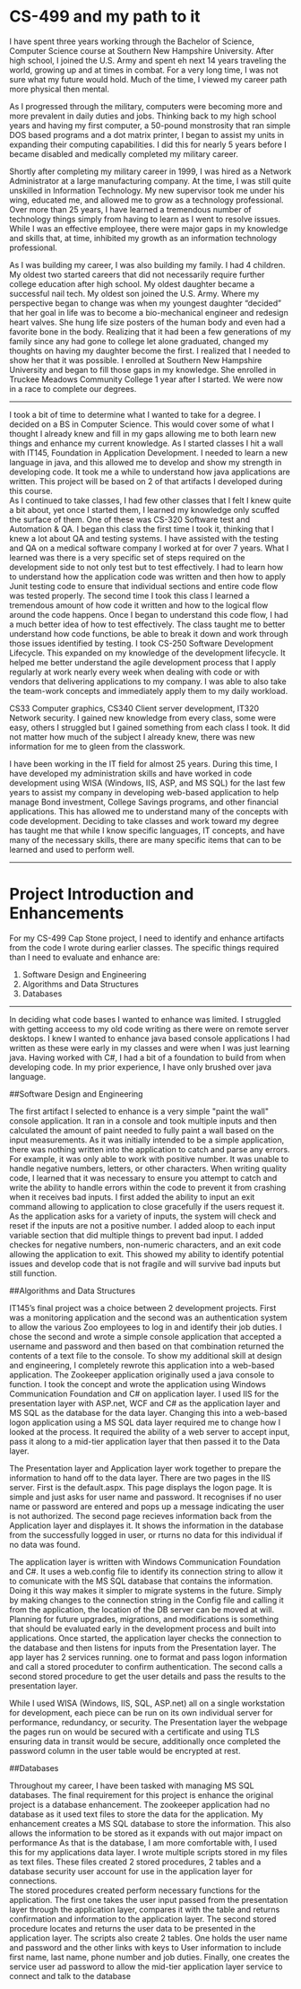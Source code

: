 # CS-499 and my path to it

I have spent three years working through the Bachelor of Science, Computer Science course at Southern New Hampshire University.  After high school, I joined the U.S. Army and spent eh next 14 years traveling the world, growing up and at times in combat.  For a very long time, I was not sure what my future would hold.  Much of the time, I viewed my career path more physical then mental.  

As I progressed through the military, computers were becoming more and more prevalent in daily duties and jobs.  Thinking back to my high school years and having my first computer, a 50-pound monstrosity that ran simple DOS based programs and a dot matrix printer, I began to assist my units in expanding their computing capabilities.  I did this for nearly 5 years before I became disabled and medically completed my military career.

Shortly after completing my military career in 1999, I was hired as a Network Administrator at a large manufacturing company.  At the time, I was still quite unskilled in Information Technology.  My new supervisor took me under his wing, educated me, and allowed me to grow as a technology professional.  Over more than 25 years, I have learned a tremendous number of technology things simply from having to learn as I went to resolve issues.  While I was an effective employee, there were major gaps in my knowledge and skills that, at time, inhibited my growth as an information technology professional.  

As I was building my career, I was also building my family.  I had 4 children.  My oldest two started careers that did not necessarily require further college education after high school.  My oldest daughter became a successful nail tech.  My oldest son joined the U.S. Army.  Where my perspective began to change was when my youngest daughter “decided” that her goal in life was to become a bio-mechanical engineer and redesign heart valves.  She hung life size posters of the human body and even had a favorite bone in the body.  Realizing that it had been a few generations of my family since any had gone to college let alone graduated, changed my thoughts on having my daughter become the first.  I realized that I needed to show her that it was possible.  I enrolled at Southern New Hampshire University and began to fill those gaps in my knowledge. She enrolled in Truckee Meadows Community College 1 year after I started.  We were now in a race to complete our degrees.

----

I took a bit of time to determine what I wanted to take for a degree.  I decided on a BS in Computer Science.  This would cover some of what I thought I already knew and fill in my gaps allowing me to both learn new things and enhance my current knowledge.  As I started classes I hit a wall with IT145, Foundation in Application Development.  I needed to learn a new language in java, and this allowed me to develop and show my strength in developing code.   It took me a while to understand how java applications are written.  This project will be based on 2 of that artifacts I developed during this course.  
As I continued to take classes, I had few other classes that I felt I knew quite a bit about, yet once I started them, I learned my knowledge only scuffed the surface of them.  One of these was CS-320 Software test and Automation & QA.  I began this class the first time I took it, thinking that I knew a lot about QA and testing systems.  I have assisted with the testing and QA on a medical software company I worked at for over 7 years.  What I learned was there is a very specific set of steps required on the development side to not only test but to test effectively.  I had to learn how to understand how the application code was written and then how to apply Junit testing code to ensure that individual sections and entire code flow was tested properly.  The second time I took this class I learned a tremendous amount of how code it written and how to the logical flow around the code happens.  Once I began to understand this code flow, I had a much better idea of how to test effectively. The class taught me to better understand how code functions, be able to break it down and work through those issues identified by testing.
I took CS-250 Software Development Lifecycle.  This expanded on my knowledge of the development lifecycle.  It helped me better understand the agile development process that I apply regularly at work nearly every week when dealing with code or with vendors that delivering applications to my company. I was able to also take the team-work concepts and immediately apply them to my daily workload. 

CS33 Computer graphics, CS340 Client server development, IT320 Network security.  I gained new knowledge from every class, some were easy, others I struggled but I gained something from each class I took.  It did not matter how much of the subject I already knew, there was new information for me to gleen from the classwork.

I have been working in the IT field for almost 25 years.  During this time, I have developed my administration skills and have worked in code development using WISA (Windows, IIS, ASP, and MS SQL) for the last few years to assist my company in developing web-based application to help manage Bond investment, College Savings programs, and other financial applications. This has allowed me to understand many of the concepts with code development. Deciding to take classes and work toward my degree has taught me that while I know specific languages, IT concepts, and have many of the necessary skills, there are many specific items that can to be learned and used to perform well.

-----

# Project Introduction and Enhancements

For my CS-499 Cap Stone project, I need to identify and enhance artifacts from the code I wrote during earlier classes.  The specific things required than I need to evaluate and enhance are:

1.	Software Design and Engineering
2.	Algorithms and Data Structures
3.	Databases

-----

In deciding what code bases I wanted to enhance was limited.  I struggled with getting acceess to my old code writing as there were on remote server desktops.  I knew I wanted to enhance java based console applications I had written as these were early in my classes and were when I was just learning java.  Having worked with C#, I had a bit of a foundation to build from when developing code.  In my prior experience, I have only brushed over java language.

##Software Design and Engineering

The first artifact I selected to enhance is a very simple "paint the wall" console application.  It ran in a console and took multiple inputs and then calculated the amount of paint needed to fully paint a wall based on the input measurements.  As it was initially intended to be a simple application, there was nothing written into the application to catch and parse any errors.  For example, it was only able to work with positive number.  It was unable to handle negative numbers, letters, or other characters.  When writing quality code, I learned that it was necessary to ensure you attempt to catch and write the ability to handle errors within the code to prevent it from crashing when it receives bad inputs.  I first added the ability to input an exit command allowing to application to close gracefully if the users request it.  As the application asks for a variety of inputs, the system will check and reset if the inputs are not a positive number. I added aloop to each input variable section that did multiple things to prevent bad input.   I added checkes for negative numbers, non-numeric characters, and an exit code allowing the application to exit.  This showed my ability to identify potential issues and develop code that is not fragile and will survive bad inputs but still function. 

##Algorithms and Data Structures

IT145’s final project was a choice between 2 development projects.  First was a monitoring application and the second was an authentication system to allow the various Zoo employees to log in and identify their job duties.  I chose the second and wrote a simple console application that accepted a username and password and then based on that combination returned the contents of a text file to the console. To show my additional skill at design and engineering, I completely rewrote this application into a web-based application. The Zookeeper application originally used a java console to function.  I took the concept and wrote the application using Windows Communication Foundation and C# on application layer.  I used IIS for the presentation layer with ASP.net, WCF and C# as the application layer and MS SQL as the database for the data layer.  Changing this into a web-based logon application using a MS SQL data layer required me to change how I looked at the process.  It required the ability of a web server to accept input, pass it along to a mid-tier application layer that then passed it to the Data layer. 

The Presentation layer and Application layer work together to prepare the information to hand off to the data layer.  There are two pages in the IIS server.  First is the default.aspx.  This page displays the logon page.  It is simple and just asks for user name and password. It recognises if no user name or password are entered and pops up a message indicating the user is not authorized.  The second page recieves information back from the Application layer and displayes it. It shows the information in the database from the successfully logged in user, or rturns no data for this individual if no data was found.

The application layer is written with Windows Communication Foundation and C#.  It uses a web.config file to identify its connection string to allow it to comunicate with the MS SQL database that contains the information.  Doing it this way makes it simpler to migrate systems in the future.  Simply by making changes to the connection string in the Config file and calling it from the application, the location of the DB server can be moved at will.  Planning for future upgrades, migrations, and modifications is something that should be evaluated early in the development process and built into applications.  Once started, the application layer checks the connection to the database and then listens for inputs from the Presentation layer.  The app layer has 2 services running.  one to format and pass logon information and call a stored proceduter to confirm authentication.  The second calls a second stored procedure to get the user details and pass the results to the presentation layer.

While I used WISA (Windows, IIS, SQL, ASP.net) all on a single workstation for development, each piece can be run on its own individual server for performance, redundancy, or security.  The Presentation layer the webpage the pages run on would be secured with a certificate and using TLS ensuring data in transit would be secure, additionally once completed the password column in the user table would be encrypted at rest.  

##Databases

Throughout my career, I have been tasked with managing MS SQL databases.  The final requirement for this project is enhance the original project is a database enhancement.  The zookeeper application had no database as it used text files to store the data for the application.  My enhancement creates a MS SQL database to store the information.  This also allows the information to be stored as it expands with out major impact on performance As that is the database, I am more comfortable with, I used this for my applications data layer.  I wrote multiple scripts stored in my files as text files.  These files created 2 stored procedures, 2 tables and a database security user account for use in the application layer for connections.  
The stored procedures created perform necessary functions for the application.  The first one takes the user input passed from the presentation layer through the application layer, compares it with the table and returns confirmation and information to the application layer.  The second stored procedure locates and returns the user data to be presented in the application layer.
The scripts also create 2 tables.  One holds the user name and password and the other links with keys to User information to include first name, last name, phone number and job duties.  Finally, one creates the service user ad password to allow the mid-tier application layer service to connect and talk to the database
